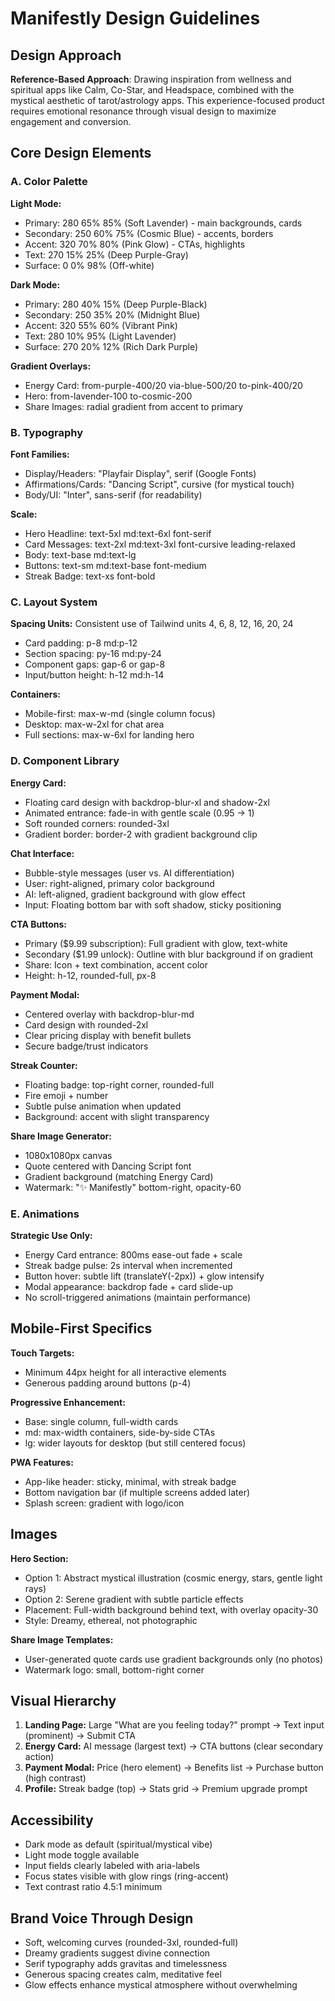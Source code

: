 # Manifestly Design Guidelines

## Design Approach
**Reference-Based Approach**: Drawing inspiration from wellness and spiritual apps like Calm, Co-Star, and Headspace, combined with the mystical aesthetic of tarot/astrology apps. This experience-focused product requires emotional resonance through visual design to maximize engagement and conversion.

## Core Design Elements

### A. Color Palette

**Light Mode:**
- Primary: 280 65% 85% (Soft Lavender) - main backgrounds, cards
- Secondary: 250 60% 75% (Cosmic Blue) - accents, borders
- Accent: 320 70% 80% (Pink Glow) - CTAs, highlights
- Text: 270 15% 25% (Deep Purple-Gray)
- Surface: 0 0% 98% (Off-white)

**Dark Mode:**
- Primary: 280 40% 15% (Deep Purple-Black)
- Secondary: 250 35% 20% (Midnight Blue)
- Accent: 320 55% 60% (Vibrant Pink)
- Text: 280 10% 95% (Light Lavender)
- Surface: 270 20% 12% (Rich Dark Purple)

**Gradient Overlays:**
- Energy Card: from-purple-400/20 via-blue-500/20 to-pink-400/20
- Hero: from-lavender-100 to-cosmic-200
- Share Images: radial gradient from accent to primary

### B. Typography

**Font Families:**
- Display/Headers: "Playfair Display", serif (Google Fonts)
- Affirmations/Cards: "Dancing Script", cursive (for mystical touch)
- Body/UI: "Inter", sans-serif (for readability)

**Scale:**
- Hero Headline: text-5xl md:text-6xl font-serif
- Card Messages: text-2xl md:text-3xl font-cursive leading-relaxed
- Body: text-base md:text-lg
- Buttons: text-sm md:text-base font-medium
- Streak Badge: text-xs font-bold

### C. Layout System

**Spacing Units:** Consistent use of Tailwind units 4, 6, 8, 12, 16, 20, 24
- Card padding: p-8 md:p-12
- Section spacing: py-16 md:py-24
- Component gaps: gap-6 or gap-8
- Input/button height: h-12 md:h-14

**Containers:**
- Mobile-first: max-w-md (single column focus)
- Desktop: max-w-2xl for chat area
- Full sections: max-w-6xl for landing hero

### D. Component Library

**Energy Card:**
- Floating card design with backdrop-blur-xl and shadow-2xl
- Animated entrance: fade-in with gentle scale (0.95 → 1)
- Soft rounded corners: rounded-3xl
- Gradient border: border-2 with gradient background clip

**Chat Interface:**
- Bubble-style messages (user vs. AI differentiation)
- User: right-aligned, primary color background
- AI: left-aligned, gradient background with glow effect
- Input: Floating bottom bar with soft shadow, sticky positioning

**CTA Buttons:**
- Primary ($9.99 subscription): Full gradient with glow, text-white
- Secondary ($1.99 unlock): Outline with blur background if on gradient
- Share: Icon + text combination, accent color
- Height: h-12, rounded-full, px-8

**Payment Modal:**
- Centered overlay with backdrop-blur-md
- Card design with rounded-2xl
- Clear pricing display with benefit bullets
- Secure badge/trust indicators

**Streak Counter:**
- Floating badge: top-right corner, rounded-full
- Fire emoji + number
- Subtle pulse animation when updated
- Background: accent with slight transparency

**Share Image Generator:**
- 1080x1080px canvas
- Quote centered with Dancing Script font
- Gradient background (matching Energy Card)
- Watermark: "✨ Manifestly" bottom-right, opacity-60

### E. Animations

**Strategic Use Only:**
- Energy Card entrance: 800ms ease-out fade + scale
- Streak badge pulse: 2s interval when incremented
- Button hover: subtle lift (translateY(-2px)) + glow intensify
- Modal appearance: backdrop fade + card slide-up
- No scroll-triggered animations (maintain performance)

## Mobile-First Specifics

**Touch Targets:**
- Minimum 44px height for all interactive elements
- Generous padding around buttons (p-4)

**Progressive Enhancement:**
- Base: single column, full-width cards
- md: max-width containers, side-by-side CTAs
- lg: wider layouts for desktop (but still centered focus)

**PWA Features:**
- App-like header: sticky, minimal, with streak badge
- Bottom navigation bar (if multiple screens added later)
- Splash screen: gradient with logo/icon

## Images

**Hero Section:**
- Option 1: Abstract mystical illustration (cosmic energy, stars, gentle light rays)
- Option 2: Serene gradient with subtle particle effects
- Placement: Full-width background behind text, with overlay opacity-30
- Style: Dreamy, ethereal, not photographic

**Share Image Templates:**
- User-generated quote cards use gradient backgrounds only (no photos)
- Watermark logo: small, bottom-right corner

## Visual Hierarchy

1. **Landing Page:** Large "What are you feeling today?" prompt → Text input (prominent) → Submit CTA
2. **Energy Card:** AI message (largest text) → CTA buttons (clear secondary action)
3. **Payment Modal:** Price (hero element) → Benefits list → Purchase button (high contrast)
4. **Profile:** Streak badge (top) → Stats grid → Premium upgrade prompt

## Accessibility
- Dark mode as default (spiritual/mystical vibe)
- Light mode toggle available
- Input fields clearly labeled with aria-labels
- Focus states visible with glow rings (ring-accent)
- Text contrast ratio 4.5:1 minimum

## Brand Voice Through Design
- Soft, welcoming curves (rounded-3xl, rounded-full)
- Dreamy gradients suggest divine connection
- Serif typography adds gravitas and timelessness
- Generous spacing creates calm, meditative feel
- Glow effects enhance mystical atmosphere without overwhelming